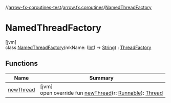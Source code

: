 //[arrow-fx-coroutines-test](../../../index.md)/[arrow.fx.coroutines](../index.md)/[NamedThreadFactory](index.md)

# NamedThreadFactory

[jvm]\
class [NamedThreadFactory](index.md)(mkName: ([Int](https://kotlinlang.org/api/latest/jvm/stdlib/kotlin/-int/index.html)) -&gt; [String](https://kotlinlang.org/api/latest/jvm/stdlib/kotlin/-string/index.html)) : [ThreadFactory](https://docs.oracle.com/javase/8/docs/api/java/util/concurrent/ThreadFactory.html)

## Functions

| Name | Summary |
|---|---|
| [newThread](new-thread.md) | [jvm]<br>open override fun [newThread](new-thread.md)(r: [Runnable](https://docs.oracle.com/javase/8/docs/api/java/lang/Runnable.html)): [Thread](https://docs.oracle.com/javase/8/docs/api/java/lang/Thread.html) |
